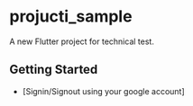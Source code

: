 # projucti_sample

A new Flutter project for technical test.

## Getting Started

 - [Signin/Signout using your google account]
